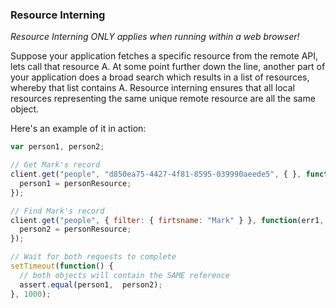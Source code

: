 
### Resource Interning

*Resource Interning ONLY applies when running within a web browser!*

Suppose your application fetches a specific resource from the remote API, lets call that resource A. At some point further down the line, another part of your application does a broad search which results in a list of resources, whereby that list contains A. Resource interning ensures that all local resources representing the same unique remote resource are all the same object.

Here's an example of it in action:
```javascript
var person1, person2;

// Get Mark's record
client.get("people", "d850ea75-4427-4f81-8595-039990aeede5", { }, function(err1, personResource) {
  person1 = personResource;
});

// Find Mark's record
client.get("people", { filter: { firtsname: "Mark" } }, function(err1, personResource) {
  person2 = personResource;
});

// Wait for both requests to complete
setTimeout(function() {
  // both objects will contain the SAME reference
  assert.equal(person1,  person2);
}, 1000);
```
